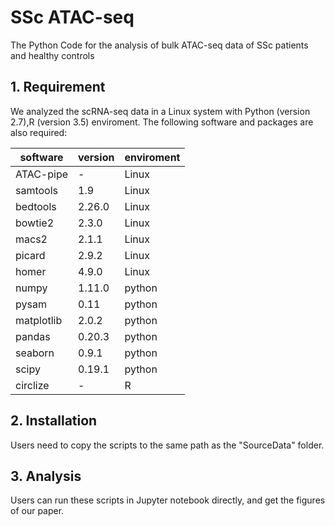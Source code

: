 # SSc ATAC-seq

The Python Code for the analysis of bulk ATAC-seq data of SSc patients and healthy controls

## 1. Requirement

We analyzed the scRNA-seq data in a Linux system with Python (version 2.7),R (version 3.5) enviroment. The following software and packages are also required:

software|version|enviroment
-|-|-
ATAC-pipe|-|Linux
samtools|1.9|Linux
bedtools|2.26.0|Linux
bowtie2|2.3.0|Linux
macs2|2.1.1|Linux
picard|2.9.2|Linux
homer|4.9.0|Linux
numpy|1.11.0|python
pysam|0.11|python 
matplotlib|2.0.2|python 
pandas|0.20.3|python
seaborn|0.9.1|python
scipy|0.19.1|python
circlize|-|R



## 2. Installation

Users need to copy the scripts to the same path as the "SourceData" folder.


## 3. Analysis
Users can run these scripts in Jupyter notebook directly, and get the figures of our paper.



